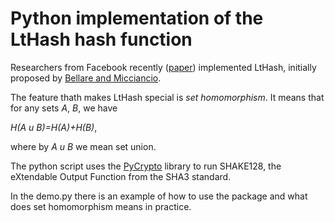 # Python implementation of the LtHash hash function

Researchers from Facebook recently ([paper](https://eprint.iacr.org/2019/227.pdf)) implemented LtHash, initially proposed by [Bellare and Micciancio](https://link.springer.com/content/pdf/10.1007%2F3-540-69053-0_13.pdf).

The feature thath makes LtHash special is _set homomorphism_. It means that for any sets _A_, _B_, we have 

_H(A u B)=H(A)+H(B)_,

where by _A u B_ we mean set union.

The python script uses the [PyCrypto](https://pycryptodome.readthedocs.io/en/latest/src/installation.html) library to run SHAKE128, the eXtendable Output Function from the SHA3 standard.

In the demo.py there is an example of how to use the package and what does set homomorphism means in practice.
